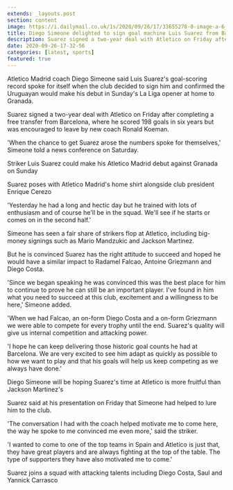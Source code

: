 ```yaml
---
extends: _layouts.post
section: content
image: https://i.dailymail.co.uk/1s/2020/09/26/17/33655278-0-image-a-6_1601136356265.jpg 
title: Diego Simeone delighted to sign goal machine Luis Suarez from Barcelona 
description: Suarez signed a two-year deal with Atletico on Friday after completing a free transfer from Barcelona, where he scored 198 goals in six years but was encouraged to leave by Ronald Koeman. 
date: 2020-09-26-17-32-56 
categories: [latest, sports] 
featured: true 
--- 
```

Atletico Madrid coach Diego Simeone said Luis Suarez's goal-scoring record spoke for itself when the club decided to sign him and confirmed the Uruguayan would make his debut in Sunday's La Liga opener at home to Granada.

Suarez signed a two-year deal with Atletico on Friday after completing a free transfer from Barcelona, where he scored 198 goals in six years but was encouraged to leave by new coach Ronald Koeman.

'When the chance to get Suarez arose the numbers spoke for themselves,' Simeone told a news conference on Saturday.

Striker Luis Suarez could make his Atletico Madrid debut against Granada on Sunday

Suarez poses with Atletico Madrid's home shirt alongside club president Enrique Cerezo

'Yesterday he had a long and hectic day but he trained with lots of enthusiasm and of course he'll be in the squad. We'll see if he starts or comes on in the second half.'

Simeone has seen a fair share of strikers flop at Atletico, including big-money signings such as Mario Mandzukic and Jackson Martinez.

But he is convinced Suarez has the right attitude to succeed and hoped he would have a similar impact to Radamel Falcao, Antoine Griezmann and Diego Costa.

'Since we began speaking he was convinced this was the best place for him to continue to prove he can still be an important player. I've found in him what you need to succeed at this club, excitement and a willingness to be here,' Simeone added.

'When we had Falcao, an on-form Diego Costa and a on-form Griezmann we were able to compete for every trophy until the end. Suarez's quality will give us internal competition and attacking power.

'I hope he can keep delivering those historic goal counts he had at Barcelona. We are very excited to see him adapt as quickly as possible to how we want to play and that his goals will help us keep competing as we always have done.'

Diego Simeone will be hoping Suarez's time at Atletico is more fruitful than Jackson Martinez's

Suarez said at his presentation on Friday that Simeone had helped to lure him to the club.

'The conversation I had with the coach helped motivate me to come here, the way he spoke to me convinced me even more,' said the striker.

'I wanted to come to one of the top teams in Spain and Atletico is just that, they have great players and are always fighting at the top of the table. The type of supporters they have also motivated me to come.'

Suarez joins a squad with attacking talents including Diego Costa, Saul and Yannick Carrasco

